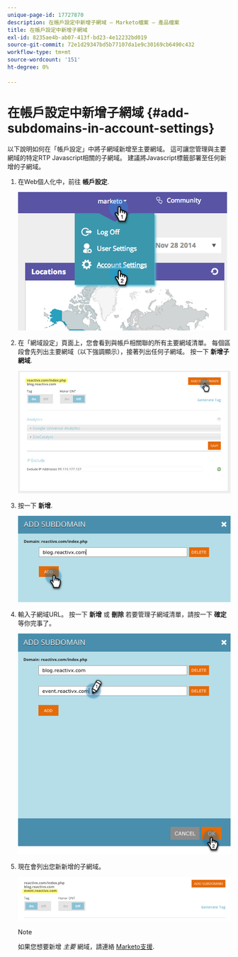```yaml
---
unique-page-id: 17727870
description: 在帳戶設定中新增子網域 — Marketo檔案 — 產品檔案
title: 在帳戶設定中新增子網域
exl-id: 8235ae4b-ab07-413f-bd23-4e12232bd019
source-git-commit: 72e1d29347bd5b77107da1e9c30169cb6490c432
workflow-type: tm+mt
source-wordcount: '151'
ht-degree: 0%

---
```


# 在帳戶設定中新增子網域 {#add-subdomains-in-account-settings}

以下說明如何在「帳戶設定」中將子網域新增至主要網域。 這可讓您管理與主要網域的特定RTP Javascript相關的子網域。 建議將Javascript標籤部署至任何新增的子網域。

1. 在Web個人化中，前往 **帳戶設定**.

   ![](assets/image2014-12-1-23-3-12.png)

1. 在「網域設定」頁面上，您會看到與帳戶相關聯的所有主要網域清單。 每個區段會先列出主要網域（以下強調顯示），接著列出任何子網域。 按一下 **新增子網域**.

   ![](assets/highlightprimary2.png)

1. 按一下 **新增**.

   ![](assets/add.png)

1. 輸入子網域URL。 按一下 **新增** 或 **刪除** 若要管理子網域清單，請按一下 **確定** 等你完事了。

   ![](assets/newsubdomain.png)

1. 現在會列出您新新增的子網域。

   ![](assets/finalnew.png)

   >[!NOTE]
   >
   >如果您想要新增 _主要_ 網域，請連絡 [Marketo支援](https://nation.marketo.com/t5/Support/ct-p/Support).
